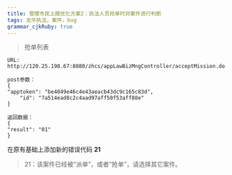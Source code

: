 ```yaml
---
title: 管理市民上报优化方案2：执法人员抢单时对案件进行判断 
tags: 龙华执法，案件，bug
grammar_cjkRuby: true
---
```

> 抢单列表
> 
`URL: http://120.25.198.67:8080/zhcs/appLawBizMngController/acceptMission.do
`

    post参数：
    {
    "apptoken": "be4049e46c4e43aeacb43dc9c165c83d",
        "id": "7a514ead8c2c4aad97aff50f53aff88e"
    }

    返回数据：
    {
    "result": "01"
    }
    
 在原有基础上添加新的错误代码 **21**
> 21：该案件已经被“派单”，或者“抢单”，请选择其它案件。
